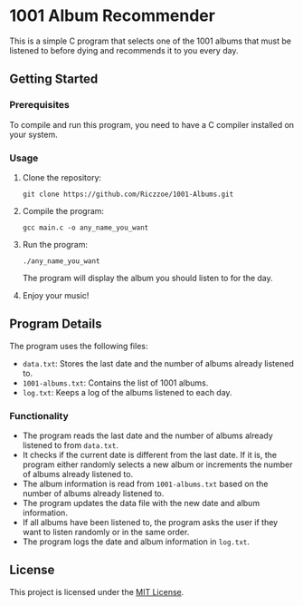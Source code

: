 # 1001 Album Recommender

This is a simple C program that selects one of the 1001 albums that must be listened to before dying and recommends it to you every day.

## Getting Started

### Prerequisites

To compile and run this program, you need to have a C compiler installed on your system.

### Usage

1. Clone the repository:
    ```
    git clone https://github.com/Riczzoe/1001-Albums.git
    ```

2. Compile the program:

   ```
   gcc main.c -o any_name_you_want
   ```

3. Run the program:

   ```
   ./any_name_you_want
   ```

   The program will display the album you should listen to for the day.

4. Enjoy your music!

## Program Details

The program uses the following files:

- `data.txt`: Stores the last date and the number of albums already listened to.
- `1001-albums.txt`: Contains the list of 1001 albums.
- `log.txt`: Keeps a log of the albums listened to each day.

### Functionality

- The program reads the last date and the number of albums already listened to from `data.txt`.
- It checks if the current date is different from the last date. If it is, the program either randomly selects a new album or increments the number of albums already listened to.
- The album information is read from `1001-albums.txt` based on the number of albums already listened to.
- The program updates the data file with the new date and album information.
- If all albums have been listened to, the program asks the user if they want to listen randomly or in the same order.
- The program logs the date and album information in `log.txt`.

## License

This project is licensed under the [MIT License](LICENSE).

